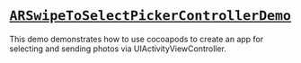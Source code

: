 # [`ARSwipeToSelectPickerControllerDemo`](ARSwipeToSelectPickerControllerDemo/)

This demo demonstrates how to use cocoapods to create an app for selecting and sending photos via UIActivityViewController. 
